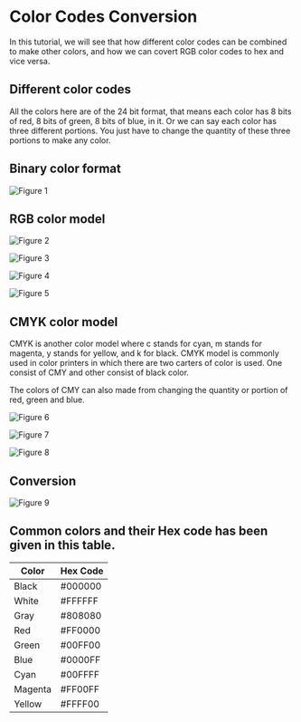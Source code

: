 # Color Codes Conversion

In this tutorial, we will see that how different color codes can be combined to make other colors, and how we can covert RGB color codes to hex and vice versa.

## Different color codes

All the colors here are of the 24 bit format, that means each color has 8 bits of red, 8 bits of green, 8 bits of blue, in it. Or we can say each color has three different portions. You just have to change the quantity of these three portions to make any color.

## Binary color format

![Figure 1](https://github.com/lacie-life/Image-Processing/blob/master/Theory/DIP/13-Color-Codes-Conversion/1.PNG?raw=true)

## RGB color model

![Figure 2](https://github.com/lacie-life/Image-Processing/blob/master/Theory/DIP/13-Color-Codes-Conversion/2.PNG?raw=true)

![Figure 3](https://github.com/lacie-life/Image-Processing/blob/master/Theory/DIP/13-Color-Codes-Conversion/3.PNG?raw=true)

![Figure 4](https://github.com/lacie-life/Image-Processing/blob/master/Theory/DIP/13-Color-Codes-Conversion/4.PNG?raw=true)

![Figure 5](https://github.com/lacie-life/Image-Processing/blob/master/Theory/DIP/13-Color-Codes-Conversion/5.PNG?raw=true)

## CMYK color model

CMYK is another color model where c stands for cyan, m stands for magenta, y stands for yellow, and k for black. CMYK model is commonly used in color printers in which there are two carters of color is used. One consist of CMY and other consist of black color.

The colors of CMY can also made from changing the quantity or portion of red, green and blue.

![Figure 6](https://github.com/lacie-life/Image-Processing/blob/master/Theory/DIP/13-Color-Codes-Conversion/6.PNG?raw=true)

![Figure 7](https://github.com/lacie-life/Image-Processing/blob/master/Theory/DIP/13-Color-Codes-Conversion/7.PNG?raw=true)

![Figure 8](https://github.com/lacie-life/Image-Processing/blob/master/Theory/DIP/13-Color-Codes-Conversion/8.PNG?raw=true)

## Conversion

![Figure 9](https://github.com/lacie-life/Image-Processing/blob/master/Theory/DIP/13-Color-Codes-Conversion/9.PNG?raw=true)

## Common colors and their Hex code has been given in this table.

|Color|Hex Code|
|-----|---------|
|Black|#000000|
|White|#FFFFFF|
|Gray|#808080|
|Red|#FF0000|
|Green|#00FF00|
|Blue|#0000FF|
|Cyan|#00FFFF|
|Magenta|#FF00FF|
|Yellow|#FFFF00|
